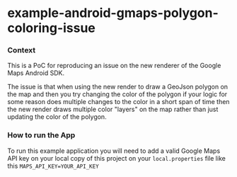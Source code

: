 # example-android-gmaps-polygon-coloring-issue

### Context
This is a PoC for reproducing an issue on the new renderer of the Google Maps Android SDK.

The issue is that when using the new render to draw a GeoJson polygon on the map and then you try changing the color of the polygon if your logic for some reason does multiple changes to the color in a short span of time then the new render draws multiple color "layers" on the map rather than just updating the color of the polygon.

### How to run the App
To run this example application you will need to add a valid Google Maps API key on your local copy of this project on your `local.properties` file like this `MAPS_API_KEY=YOUR_API_KEY`
